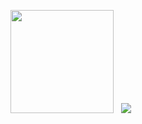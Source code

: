 <p float="left">
  <img height="165px" src="https://github-readme-stats-sigma-five.vercel.app/api?username=securenai&count_private=true&show_icons=true&theme=tokyonight">&nbsp;&nbsp;
  <img src="https://github-readme-stats-sigma-five.vercel.app/api/top-langs/?username=securenai&layout=compact&theme=tokyonight">
</p>

<!--
**securenai/securenai** is a ✨ _special_ ✨ repository because its `README.md` (this file) appears on your GitHub profile.

Here are some ideas to get you started:

- 🔭 I’m currently working on ...
- 🌱 I’m currently learning ...
- 👯 I’m looking to collaborate on ...
- 🤔 I’m looking for help with ...
- 💬 Ask me about ...
- 📫 How to reach me: ...
- 😄 Pronouns: ...
- ⚡ Fun fact: ...
-->
